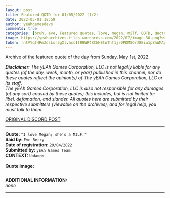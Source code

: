 ```yaml
---
layout: post
title: Featured QOTD for 01/05/2022 (1/2)
date: 2022-05-01 18:59
author: yeahgamesdevs
comments: true
categories: [bruh, eve, Featured quotes, love, megan, milf, QOTD, Quotes]
image: https://yeaharchives.files.wordpress.com/2022/07/image-30.png?w=506
token: rntVYqf4RmZdsLsr5gXlvhccIfRBWR4BChHEtuThf1jr0PDMSOrJ8Eiu1pZhWMApB5x62GZMV5Am7FPBtFHIK3yMaKt9cy60emWn3npkn5dl8RjEM8A3TjxJFM5kyX8fW2BPSEozs7c6
---
```

<!-- wp:paragraph -->
<p>Archive of the featured quote of the day from Sunday, May 1st, 2022. </p>
<!-- /wp:paragraph -->

<!-- wp:paragraph -->
<p><em><strong>Disclaimer</strong>: The yEAh Games Corporation, LLC is not legally liable for any quotes (of the day, week, month, or year) published in this channel; nor do these quotes reflect the opinion(s) of The yEAh Games Corporation, LLC or its staff</em>.<br><em>The yEAh Games Corporation, LLC is also not responsible for any damages (of any sort) caused by these quotes; this includes, but is not limited to: libel, defamation, and slander. All quotes here are submitted by their respective submitters (viewable on the archives), and for legal help, you must talk to them.</em><br><a href="https://cdn.discordapp.com/attachments/958100064079839303/964566123628609628/unknown.png"></a></p>
<!-- /wp:paragraph -->

<!-- wp:buttons {"layout":{"type":"flex","justifyContent":"left"}} -->
<div class="wp-block-buttons"><!-- wp:button {"textColor":"vivid-cyan-blue","align":"center","style":{"border":{"radius":"18px"}},"className":"is-style-fill"} -->
<div class="wp-block-button aligncenter is-style-fill"><a class="wp-block-button__link has-vivid-cyan-blue-color has-text-color wp-element-button" href="https://discord.com/channels/887052880782176266/958100064079839303/970433492783624232" style="border-radius:18px;">ORIGINAL DISCORD POST</a></div>
<!-- /wp:button --></div>
<!-- /wp:buttons -->

<!-- wp:separator {"align":"center","className":"is-style-wide"} -->
<hr class="wp-block-separator aligncenter has-alpha-channel-opacity is-style-wide" />
<!-- /wp:separator -->

<!-- wp:paragraph -->
<p><strong>Quote: </strong><code>"I love Megan; she's a MILF."</code><br><strong>Said by: </strong><code>Eve Berry</code><br><strong>Date of registration: </strong><code>29/04/2022</code> <br><strong>Submitted by: </strong><code>yEAh Games Team</code><br><strong>CONTEXT: </strong><code>Unknown<br></code><br><strong>Quote image:</strong></p>
<!-- /wp:paragraph -->

<!-- wp:image {"id":805,"sizeSlug":"large","linkDestination":"none"} -->
<figure class="wp-block-image size-large"><img src="https://yeaharchives.files.wordpress.com/2022/07/image-30.png?w=506" alt="" class="wp-image-805" /></figure>
<!-- /wp:image -->

<!-- wp:paragraph -->
<p><strong>ADDITIONAL INFORMATION:</strong><br><em>none</em></p>
<!-- /wp:paragraph -->

<!-- wp:separator {"className":"is-style-wide"} -->
<hr class="wp-block-separator has-alpha-channel-opacity is-style-wide" />
<!-- /wp:separator -->
